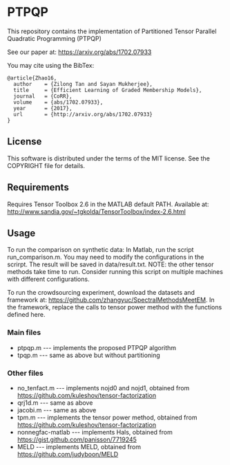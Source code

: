 # PTPQP
This repository contains the implementation of Partitioned Tensor Parallel Quadratic Programming (PTPQP)

See our paper at: https://arxiv.org/abs/1702.07933

You may cite using the BibTex:
```
@article{Zhao16,
  author    = {Zilong Tan and Sayan Mukherjee},
  title     = {Efficient Learning of Graded Membership Models},
  journal   = {CoRR},
  volume    = {abs/1702.07933},
  year      = {2017},
  url       = {http://arxiv.org/abs/1702.07933}
}
```

## License
This software is distributed under the terms of the MIT license. See the COPYRIGHT file for details.

## Requirements
Requires Tensor Toolbox 2.6 in the MATLAB default PATH. Available at: http://www.sandia.gov/~tgkolda/TensorToolbox/index-2.6.html

## Usage
To run the comparison on synthetic data:
In Matlab, run the script run_comparison.m. You may need to modify the configurations in the scrirpt.
The result will be saved in data/result.txt.
NOTE: the other tensor methods take time to run. Consider running this script on multiple machines with different configurations.

To run the crowdsourcing experiment, download the datasets and framework at: https://github.com/zhangyuc/SpectralMethodsMeetEM.
In the framework, replace the calls to tensor power method with the functions defined here. 

### Main files
- ptpqp.m  --- implements the proposed PTPQP algorithm
- tpqp.m   --- same as above but without partitioning

### Other files
- no_tenfact.m      --- implements nojd0 and nojd1, obtained from https://github.com/kuleshov/tensor-factorization
- qrj1d.m           --- same as above
- jacobi.m          --- same as above
- tpm.m             --- implements the tensor power method, obtained from https://github.com/kuleshov/tensor-factorization
- nonnegfac-matlab  --- implements Hals, obtained from https://gist.github.com/panisson/7719245
- MELD              --- implements MELD, obtained from https://github.com/judyboon/MELD

